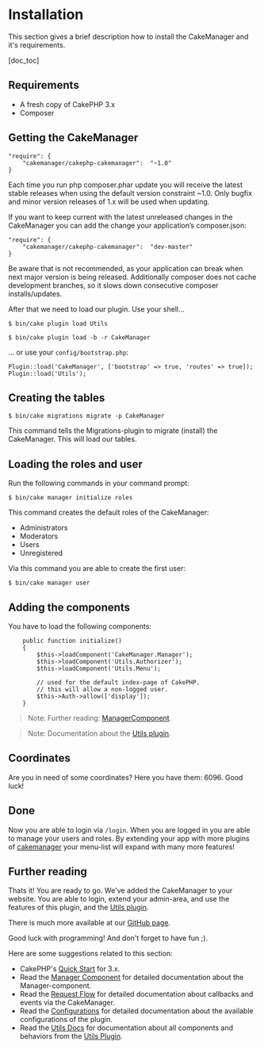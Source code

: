 Installation
============

This section gives a brief description how to install the CakeManager and it's requirements.

[doc_toc]

Requirements
------------

- A fresh copy of CakePHP 3.x
- Composer

Getting the CakeManager
-----------------------

    "require": {
        "cakemanager/cakephp-cakemanager":  "~1.0"
    }

Each time you run php composer.phar update you will receive the latest stable releases when using the default version constraint ~1.0. Only bugfix and minor version releases of 1.x will be used when updating.

If you want to keep current with the latest unreleased changes in the CakeManager you can add the change your application’s composer.json:

    "require": {
        "cakemanager/cakephp-cakemanager":  "dev-master"
    }

Be aware that is not recommended, as your application can break when next major version is being released. Additionally composer does not cache development branches, so it slows down consecutive composer installs/updates.

After that we need to load our plugin.
Use your shell...

    $ bin/cake plugin load Utils
    
    $ bin/cake plugin load -b -r CakeManager
    
... or use your `config/bootstrap.php`:

    Plugin::load('CakeManager', ['bootstrap' => true, 'routes' => true]);
    Plugin::load('Utils');

Creating the tables
--------------------

    $ bin/cake migrations migrate -p CakeManager
    
This command tells the Migrations-plugin to migrate (install) the CakeManager. This will load our tables.

Loading the roles and user
-----------------
Run the following commands in your command prompt:

    $ bin/cake manager initialize roles
    
This command creates the default roles of the CakeManager:

- Administrators
- Moderators
- Users
- Unregistered

Via this command you are able to create the first user:

    $ bin/cake manager user
    

Adding the components
--------------------
You have to load the following components: 

        public function initialize() 
        {
            $this->loadComponent('CakeManager.Manager');
            $this->loadComponent('Utils.Authorizer');
            $this->loadComponent('Utils.Menu');
        
            // used for the default index-page of CakePHP.
            // this will allow a non-logged user.
            $this->Auth->allow(['display']);
        }

> Note: Further reading: [ManagerComponent](/docs/1.0/components/manager/).

> Note: Documentation about the [Utils plugin](/docs/utils/1.0/components/manager/).

Coordinates
-----------

Are you in need of some coordinates? Here you have them: 6096. Good luck! 

Done
-----------

Now you are able to login via `/login`. When you are logged in you are able to manage your users and roles. By extending your app with more plugins of [cakemanager](https://github.com/cakemanager) your menu-list will expand with many more features!

Further reading
-------

Thats it! You are ready to go. We've added the CakeManager to your website. You are able to login, extend your admin-area, and use the features of this plugin, and the [Utils plugin](http://github.com/cakemanager/cakephp-utils).

There is much more available at our [GitHub page](https://github.com/cakemanager). 

Good luck with programming! And don't forget to have fun ;).

Here are some suggestions related to this section:

- CakePHP's [Quick Start](http://book.cakephp.org/3.0/en/quickstart.html) for 3.x.
- Read the [Manager Component](/docs/1.0/components/manager/) for detailed documentation about the Manager-component.
- Read the [Request Flow](/docs/1.0/request-flow/) for detailed documentation about callbacks and events via the CakeManager.
- Read the [Configurations](/docs/1.0/configurations/) for detailed documentation about the available configurations of the plugin.
- Read the [Utils Docs](/docs/utils/1.0/) for documentation about all components and behaviors from the [Utils Plugin](https://github.com/cakemanager/cakephp-utils).

